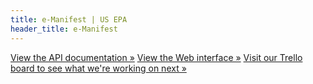 ```yaml
---
title: e-Manifest | US EPA
header_title: e-Manifest
---
```


[View the API documentation »](/api-documentation/)
[View the Web interface »](/web)
[Visit our Trello board to see what we're working on next »](https://trello.com/b/0geMlbgF/epa-emanifest)

